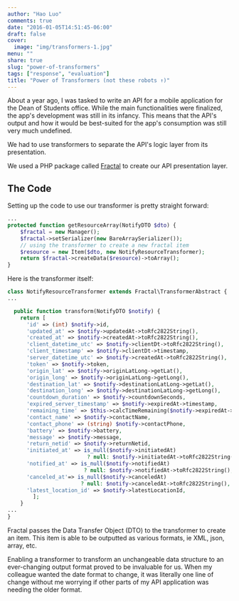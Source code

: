 ```yaml
---
author: "Hao Luo"
comments: true
date: "2016-01-05T14:51:45-06:00"
draft: false
cover:
  image: "img/transformers-1.jpg"
menu: ""
share: true
slug: "power-of-transformers"
tags: ["response", "evaluation"]
title: "Power of Transformers (not these robots ↑)"
---
```


About a year ago, I was tasked to write an API for a mobile application for the Dean of Students office. While the main functionalities were finalized, the app's development was still in its infancy. This means that the API's output and how it would be best-suited for the app's consumption was still very much undefined.

We had to use transformers to separate the API's logic layer from its presentation.

We used a PHP package called [Fractal](http://fractal.thephpleague.com/) to create our API presentation layer.

## The Code

Setting up the code to use our transformer is pretty straight forward:

```PHP
...
protected function getResourceArray(NotifyDTO $dto) {
    $fractal = new Manager();
    $fractal->setSerializer(new BareArraySerializer());
    // using the transformer to create a new fractal item
    $resource = new Item($dto, new NotifyResourceTransformer);
    return $fractal->createData($resource)->toArray();
}
```

Here is the transformer itself:

```PHP
class NotifyResourceTransformer extends Fractal\TransformerAbstract {
...

  public function transform(NotifyDTO $notify) {
    return [
      'id' => (int) $notify->id,
      'updated_at' => $notify->updatedAt->toRfc2822String(),
      'created_at' => $notify->createdAt->toRfc2822String(),
      'client_datetime_utc' => $notify->clientDt->toRfc2822String(),
      'client_timestamp' => $notify->clientDt->timestamp,
      'server_datetime_utc' => $notify->createdAt->toRfc2822String(),
      'token' => $notify->token,
      'origin_lat' => $notify->originLatLong->getLat(),
      'origin_long' => $notify->originLatLong->getLong(),
      'destination_lat' => $notify->destinationLatLong->getLat(),
      'destination_long' => $notify->destinationLatLong->getLong(),
      'countdown_duration' => $notify->countdownSeconds,
      'expired_server_timestamp' => $notify->expiredAt->timestamp,
      'remaining_time' => $this->calcTimeRemaining($notify->expiredAt->timestamp),
      'contact_name' => $notify->contactName,
      'contact_phone' => (string) $notify->contactPhone,
      'battery' => $notify->battery,
      'message' => $notify->message,
      'return_netid' => $notify->returnNetid,
      'initiated_at' => is_null($notify->initiatedAt)
                         ? null: $notify->initiatedAt->toRfc2822String(),
      'notified_at' => is_null($notify->notifiedAt)
                        ? null: $notify->notifiedAt->toRfc2822String(),
      'canceled_at'=> is_null($notify->canceledAt)
                       ? null: $notify->canceledAt->toRfc2822String(),
      'latest_location_id' => $notify->latestLocationId,
		];
	}
...
}
```

Fractal passes the Data Transfer Object (DTO) to the transformer to create an item. This item is able to be outputted as various formats, ie XML, json, array, etc.

Enabling a transformer to transform an unchangeable data structure to an ever-changing output format proved to be invaluable for us. When my colleague wanted the date format to change, it was literally one line of change without me worrying if other parts of my API application was needing the older format.
